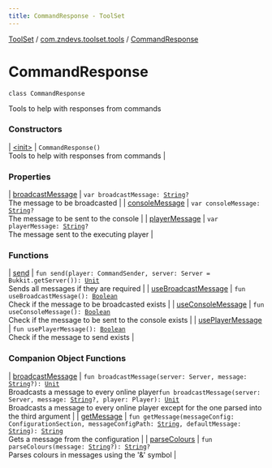 ```yaml
---
title: CommandResponse - ToolSet
---
```


[ToolSet](../../index.html) / [com.zndevs.toolset.tools](../index.html) / [CommandResponse](./index.html)

# CommandResponse

`class CommandResponse`

Tools to help with responses from commands

### Constructors

| [&lt;init&gt;](-init-.html) | `CommandResponse()`<br>Tools to help with responses from commands |

### Properties

| [broadcastMessage](broadcast-message.html) | `var broadcastMessage: `[`String`](https://kotlinlang.org/api/latest/jvm/stdlib/kotlin/-string/index.html)`?`<br>The message to be broadcasted |
| [consoleMessage](console-message.html) | `var consoleMessage: `[`String`](https://kotlinlang.org/api/latest/jvm/stdlib/kotlin/-string/index.html)`?`<br>The message to be sent to the console |
| [playerMessage](player-message.html) | `var playerMessage: `[`String`](https://kotlinlang.org/api/latest/jvm/stdlib/kotlin/-string/index.html)`?`<br>The message sent to the executing player |

### Functions

| [send](send.html) | `fun send(player: CommandSender, server: Server = Bukkit.getServer()): `[`Unit`](https://kotlinlang.org/api/latest/jvm/stdlib/kotlin/-unit/index.html)<br>Sends all messages if they are required |
| [useBroadcastMessage](use-broadcast-message.html) | `fun useBroadcastMessage(): `[`Boolean`](https://kotlinlang.org/api/latest/jvm/stdlib/kotlin/-boolean/index.html)<br>Check if the message to be broadcasted exists |
| [useConsoleMessage](use-console-message.html) | `fun useConsoleMessage(): `[`Boolean`](https://kotlinlang.org/api/latest/jvm/stdlib/kotlin/-boolean/index.html)<br>Check if the message to be sent to the console exists |
| [usePlayerMessage](use-player-message.html) | `fun usePlayerMessage(): `[`Boolean`](https://kotlinlang.org/api/latest/jvm/stdlib/kotlin/-boolean/index.html)<br>Check if the message to send exists |

### Companion Object Functions

| [broadcastMessage](broadcast-message.html) | `fun broadcastMessage(server: Server, message: `[`String`](https://kotlinlang.org/api/latest/jvm/stdlib/kotlin/-string/index.html)`?): `[`Unit`](https://kotlinlang.org/api/latest/jvm/stdlib/kotlin/-unit/index.html)<br>Broadcasts a message to every online player`fun broadcastMessage(server: Server, message: `[`String`](https://kotlinlang.org/api/latest/jvm/stdlib/kotlin/-string/index.html)`?, player: Player): `[`Unit`](https://kotlinlang.org/api/latest/jvm/stdlib/kotlin/-unit/index.html)<br>Broadcasts a message to every online player except for the one parsed into the third argument |
| [getMessage](get-message.html) | `fun getMessage(messageConfig: ConfigurationSection, messageConfigPath: `[`String`](https://kotlinlang.org/api/latest/jvm/stdlib/kotlin/-string/index.html)`, defaultMessage: `[`String`](https://kotlinlang.org/api/latest/jvm/stdlib/kotlin/-string/index.html)`): `[`String`](https://kotlinlang.org/api/latest/jvm/stdlib/kotlin/-string/index.html)<br>Gets a message from the configuration |
| [parseColours](parse-colours.html) | `fun parseColours(message: `[`String`](https://kotlinlang.org/api/latest/jvm/stdlib/kotlin/-string/index.html)`?): `[`String`](https://kotlinlang.org/api/latest/jvm/stdlib/kotlin/-string/index.html)`?`<br>Parses colours in messages using the '&amp;' symbol |


